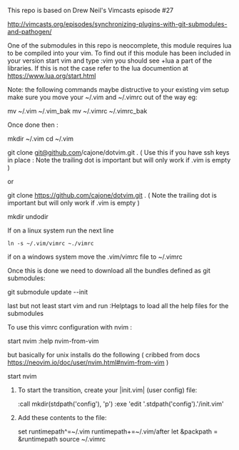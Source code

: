 This repo is based on Drew Neil's Vimcasts episode #27

http://vimcasts.org/episodes/synchronizing-plugins-with-git-submodules-and-pathogen/

One of the submodules in this repo is neocomplete, this module requires lua to be compiled into your vim. To find out if this module has been included in your version start vim and type :vim you should see +lua a part of the libraries. If this is not the case refer to the lua documention at https://www.lua.org/start.html

Note: the following commands maybe distructive to your existing vim setup make sure you move your
~/.vim and ~/.vimrc out of the way eg:

mv ~/.vim ~/.vim_bak
mv ~/.vimrc ~/.vimrc_bak

Once done then :

mkdir ~/.vim
cd ~/.vim

git clone git@github.com/cajone/dotvim.git . ( Use this if you have ssh keys in place : Note the trailing dot is important but will only work if .vim is empty )

or

git clone https://github.com/cajone/dotvim.git . ( Note the trailing dot is important but will only work if .vim is empty )

mkdir undodir

If on a linux system run the next line 

    ln -s ~/.vim/vimrc ~./vimrc

if on a windows system move the .vim/vimrc file to ~/.vimrc

Once this is done we need to download all the bundles defined as git submodules:

git submodule update --init

last but not least start vim and run :Helptags to load all the help files for the submodules

To use this vimrc configuration with nvim :

start nvim
:help nvim-from-vim

but basically for unix installs do the following ( cribbed from docs https://neovim.io/doc/user/nvim.html#nvim-from-vim )

start nvim
1. To start the transition, create your |init.vim| (user config) file:

    :call mkdir(stdpath('config'), 'p')
    :exe 'edit '.stdpath('config').'/init.vim'

2. Add these contents to the file:

    set runtimepath^=~/.vim runtimepath+=~/.vim/after
    let &packpath = &runtimepath
    source ~/.vimrc


